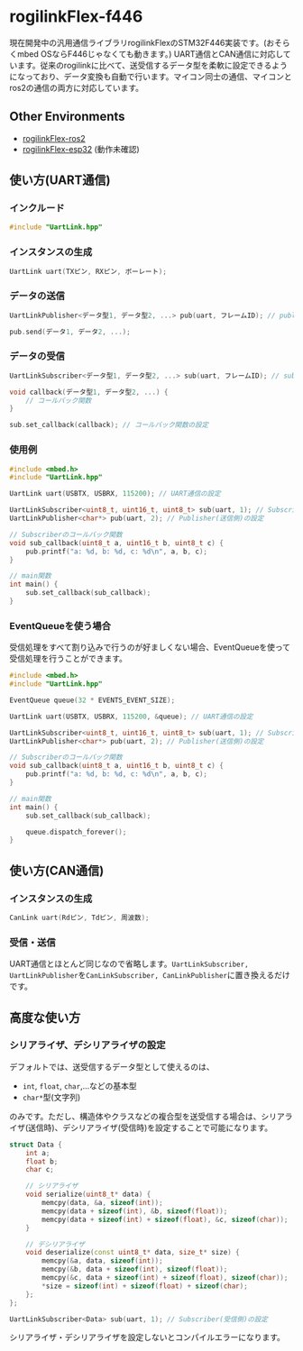 # rogilinkFlex-f446

現在開発中の汎用通信ライブラリrogilinkFlexのSTM32F446実装です。(おそらくmbed OSならF446じゃなくても動きます。)
UART通信とCAN通信に対応しています。従来のrogilinkに比べて、送受信するデータ型を柔軟に設定できるようになっており、データ変換も自動で行います。マイコン同士の通信、マイコンとros2の通信の両方に対応しています。

## Other Environments

- [rogilinkFlex-ros2]()
- [rogilinkFlex-esp32]() (動作未確認)

## 使い方(UART通信)

### インクルード
```cpp
#include "UartLink.hpp"
```

### インスタンスの生成
```cpp
UartLink uart(TXピン, RXピン, ボーレート);
```

### データの送信
```cpp
UartLinkPublisher<データ型1, データ型2, ...> pub(uart, フレームID); // publisherの設定

pub.send(データ1, データ2, ...);
```

### データの受信
```cpp
UartLinkSubscriber<データ型1, データ型2, ...> sub(uart, フレームID); // subscriberの設定

void callback(データ型1, データ型2, ...) {
    // コールバック関数
}

sub.set_callback(callback); // コールバック関数の設定
```

### 使用例
```cpp
#include <mbed.h>
#include "UartLink.hpp"

UartLink uart(USBTX, USBRX, 115200); // UART通信の設定

UartLinkSubscriber<uint8_t, uint16_t, uint8_t> sub(uart, 1); // Subscriber(受信側)の設定
UartLinkPublisher<char*> pub(uart, 2); // Publisher(送信側)の設定

// Subscriberのコールバック関数
void sub_callback(uint8_t a, uint16_t b, uint8_t c) {
    pub.printf("a: %d, b: %d, c: %d\n", a, b, c);
}

// main関数
int main() {
    sub.set_callback(sub_callback);
}
```

### EventQueueを使う場合

受信処理をすべて割り込みで行うのが好ましくない場合、EventQueueを使って受信処理を行うことができます。

```cpp
#include <mbed.h>
#include "UartLink.hpp"

EventQueue queue(32 * EVENTS_EVENT_SIZE);

UartLink uart(USBTX, USBRX, 115200, &queue); // UART通信の設定

UartLinkSubscriber<uint8_t, uint16_t, uint8_t> sub(uart, 1); // Subscriber(受信側)の設定
UartLinkPublisher<char*> pub(uart, 2); // Publisher(送信側)の設定

// Subscriberのコールバック関数
void sub_callback(uint8_t a, uint16_t b, uint8_t c) {
    pub.printf("a: %d, b: %d, c: %d\n", a, b, c);
}

// main関数
int main() {
    sub.set_callback(sub_callback);

    queue.dispatch_forever();
}
```

## 使い方(CAN通信)

### インスタンスの生成
```cpp
CanLink uart(Rdピン, Tdピン, 周波数);
```

### 受信・送信

UART通信とほとんど同じなので省略します。`UartLinkSubscriber, UartLinkPublisher`を`CanLinkSubscriber, CanLinkPublisher`に置き換えるだけです。



## 高度な使い方

### シリアライザ、デシリアライザの設定

デフォルトでは、送受信するデータ型として使えるのは、
- `int`, `float`, `char`,...などの基本型
- `char*`型(文字列)

のみです。ただし、構造体やクラスなどの複合型を送受信する場合は、シリアライザ(送信時)、デシリアライザ(受信時)を設定することで可能になります。

```cpp
struct Data {
    int a;
    float b;
    char c;

    // シリアライザ
    void serialize(uint8_t* data) {
        memcpy(data, &a, sizeof(int));
        memcpy(data + sizeof(int), &b, sizeof(float));
        memcpy(data + sizeof(int) + sizeof(float), &c, sizeof(char));
    }

    // デシリアライザ
    void deserialize(const uint8_t* data, size_t* size) {
        memcpy(&a, data, sizeof(int));
        memcpy(&b, data + sizeof(int), sizeof(float));
        memcpy(&c, data + sizeof(int) + sizeof(float), sizeof(char));
        *size = sizeof(int) + sizeof(float) + sizeof(char);
    };
};

UartLinkSubscriber<Data> sub(uart, 1); // Subscriber(受信側)の設定
```
シリアライザ・デシリアライザを設定しないとコンパイルエラーになります。

